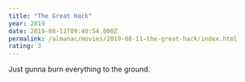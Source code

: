 ```yaml
---
title: "The Great Hack"
year: 2019
date: 2019-08-11T09:40:54.000Z
permalink: /almanac/movies/2019-08-11-the-great-hack/index.html
rating: 3
---
```


Just gunna burn everything to the ground.